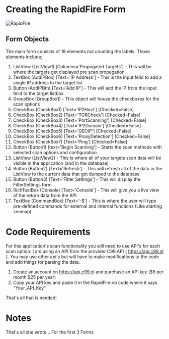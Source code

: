 # Creating the RapidFire Form

![RapidFire](https://github.com/blackmagic2023/HollowPoint/assets/149164084/93682e8c-b6fe-4147-8b24-fee157faa381)


## Form Objects

The main form consists of 18 elements not counting the labels. Those elements include;

1. ListView (ListView1) [Columns='Propegated Targets'] - This will be where the targets get displayed pre scan propegation
2. TextBox (AddIPBox) [Text='IP Address'] - This is the input feild to add a single IP address to the target list
3. Button (AddIPBtn) [Text='Add IP'] - This will add the IP from the input feild to the target listbox
4. GroupBox (GroupBox1) - This object will house the checkboxes for the scan options
5. CheckBox (CheckBox1) [Text='IP2Host'] [Checked=False]
6. CheckBox (CheckBox2) [Text='TORCheck'] [Checked=False]
7. CheckBox (CheckBox3) [Text='PortScanning'] [Checked=False]
8. CheckBox (CheckBox4) [Text='IP2Domain'] [Checked=False]
9. CheckBox (CheckBox5) [Text='GEOIP'] [Checked=False]
10. CheckBox (CheckBox6) [Text='ProxyDetection'] [Checked=False]
11. CheckBox (CheckBox7) [Text='Ping'] [Checked=False]
12. Button (Button1) [text='Begin Scanning'] - Starts the scan methods with selected scan options and configuration
13. ListView (ListView2) - This is where all of your targets scan data will be visible in the application (and in the database)
14. Button (Button2) [Text='Refresh'] - This will refresh all of the data in the ListView to the current data that got dumped to the database
15. Button (Button3) [Text='Filter Settings'] - This will display the FilterSettings form
16. RichTextBox (Console) [Text='Console'] - This will give you a live view of the return data from the API
17. TextBox (CommandBox) [Text='-$'] - This is where the user will type pre-defined commands for external and internal functions (Like starting zenmap)



# Code Requirements

For this application's scan functionality you will need to use API's for each scan option. I am using an API from the provider C99.API { https://api.c99.nl }. You may use other api's but will have to make modifications to the code and add things for parsing the data.

1. Create an account on https://api.c99.nl and purchase an API key ($5 per month $25 per year)
2.  Copy your API key and paste it in the RapidFire.vb code where it says "Your_API_Key"

That's all that is needed!

# Notes

That's all she wrote... For the first 3 Forms






